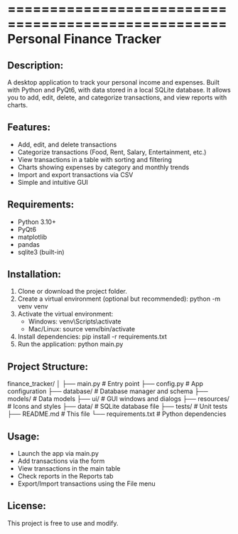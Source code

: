 ====================================================
          Personal Finance Tracker
====================================================

Description:
-------------
A desktop application to track your personal income and expenses.
Built with Python and PyQt6, with data stored in a local SQLite database.
It allows you to add, edit, delete, and categorize transactions, and view reports with charts.

Features:
----------
- Add, edit, and delete transactions
- Categorize transactions (Food, Rent, Salary, Entertainment, etc.)
- View transactions in a table with sorting and filtering
- Charts showing expenses by category and monthly trends
- Import and export transactions via CSV
- Simple and intuitive GUI

Requirements:
-------------
- Python 3.10+
- PyQt6
- matplotlib
- pandas
- sqlite3 (built-in)

Installation:
-------------
1. Clone or download the project folder.
2. Create a virtual environment (optional but recommended):
   python -m venv venv
3. Activate the virtual environment:
   - Windows: venv\Scripts\activate
   - Mac/Linux: source venv/bin/activate
4. Install dependencies:
   pip install -r requirements.txt
5. Run the application:
   python main.py

Project Structure:
------------------
finance_tracker/
│
├── main.py                  # Entry point
├── config.py                # App configuration
├── database/                # Database manager and schema
├── models/                  # Data models
├── ui/                      # GUI windows and dialogs
├── resources/               # Icons and styles
├── data/                    # SQLite database file
├── tests/                   # Unit tests
├── README.md                # This file
└── requirements.txt         # Python dependencies

Usage:
-------
- Launch the app via main.py
- Add transactions via the form
- View transactions in the main table
- Check reports in the Reports tab
- Export/Import transactions using the File menu

License:
---------
This project is free to use and modify.
